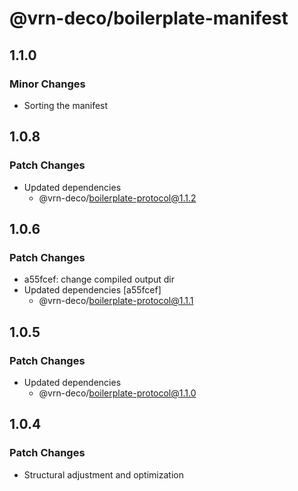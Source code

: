 # @vrn-deco/boilerplate-manifest

## 1.1.0

### Minor Changes

- Sorting the manifest

## 1.0.8

### Patch Changes

- Updated dependencies
  - @vrn-deco/boilerplate-protocol@1.1.2

## 1.0.6

### Patch Changes

- a55fcef: change compiled output dir
- Updated dependencies [a55fcef]
  - @vrn-deco/boilerplate-protocol@1.1.1

## 1.0.5

### Patch Changes

- Updated dependencies
  - @vrn-deco/boilerplate-protocol@1.1.0

## 1.0.4

### Patch Changes

- Structural adjustment and optimization
